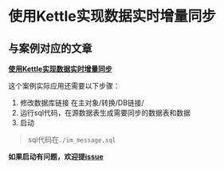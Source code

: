 # 使用Kettle实现数据实时增量同步

## 与案例对应的文章
[**使用Kettle实现数据实时增量同步**](https://blog.csdn.net/dora_310/article/details/80511793)


这个案例实际应用还需要以下步骤：
1. 修改数据库链接   在主对象/转换/DB链接/
2. 运行sql代码，在源数据表生成需要同步的数据表和数据
3. 启动

> sql代码在`./im_message.sql`


**如果启动有问题，欢迎提[issue](https://github.com/zhaodongxx/awesome-kettle/issues)**